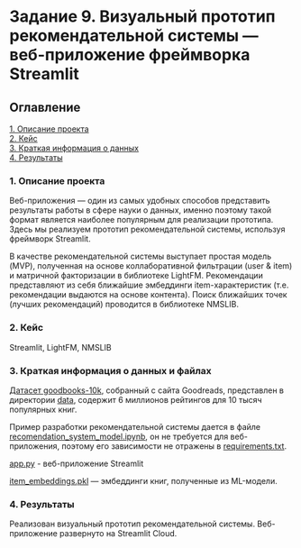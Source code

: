 # Задание 9. Визуальный прототип рекомендательной системы — веб-приложение фреймворка Streamlit

## Оглавление  
[1. Описание проекта](./README.md#1-Описание-проекта)  
[2. Кейс](./README.md#2-Какой-кейс-решаем)  
[3. Краткая информация о данных](./README.md#3-Краткая-информация-о-данных-и-файлах)  
[4. Результаты](./README.md#4-Результаты)    

### 1. Описание проекта    
Веб-приложения — один из самых удобных способов представить результаты работы в сфере науки о данных, именно поэтому такой формат является наиболее популярным для реализации прототипа. Здесь мы реализуем прототип рекомендательной системы, используя фреймворк Streamlit.

В качестве рекомендательной системы выступает простая модель (MVP), полученная на основе коллаборативной фильтрации (user & item) и матричной факторизации в библиотеке LightFM. Рекомендации представляют из себя ближайшие эмбеддинги item-характеристик (т.е. рекомендации выдаются на основе контента). Поиск ближайших точек (лучших рекомендаций) проводится в библиотеке NMSLIB.

### 2. Кейс  

Streamlit, LightFM, NMSLIB  

### 3. Краткая информация о данных и файлах
[Датасет goodbooks-10k](https://github.com/zygmuntz/goodbooks-10k), собранный с сайта Goodreads, представлен в директории [data](./data/), содержит 6 миллионов рейтингов для 10 тысяч популярных книг.

Пример разработки рекомендательной системы дается в файле [recomendation_system_model.ipynb](./recomendation_system_model.ipynb), он не требуется для веб-приложения, поэтому его зависимости не отражены в [requirements.txt](./requirements.txt).

[app.py](./app.py) - веб-приложение Streamlit

[item_embeddings.pkl](./item_embeddings.pkl) — эмбеддинги книг, полученные из ML-модели.
 
### 4. Результаты

Реализован визуальный прототип рекомендательной системы. Веб-приложение развернуто на Streamlit Cloud.